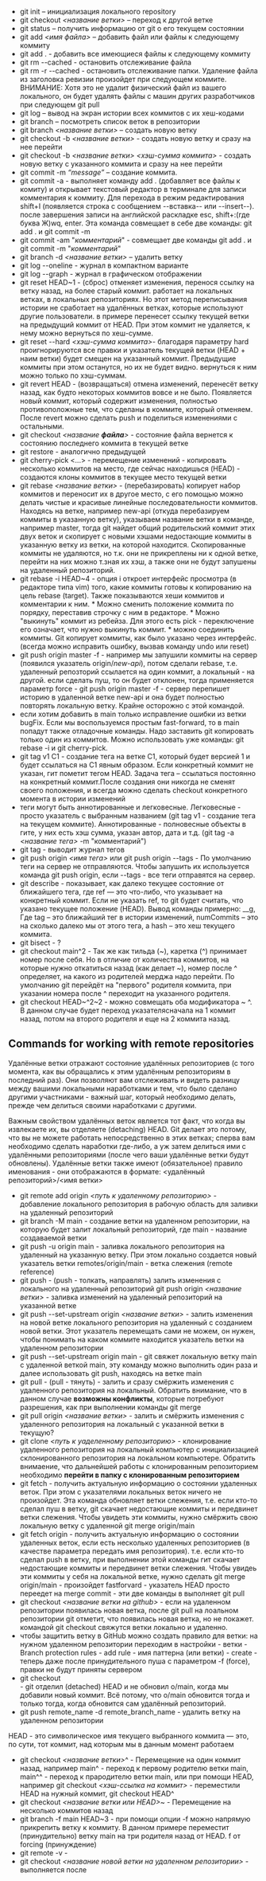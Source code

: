 * git init – инициализация локального repository
* git checkout *<название ветки>* – переход к другой ветке
* git status – получить информацию от git о его текущем состоянии
* git add *<имя файла>* – добавить файл или файлы к следующему коммиту
* git add . - добавить все имеющиеся файлы к следующему коммиту
* git rm --cached <file> - остановить отслеживание файла
* git rm -r --cached <folder> - остановить отслеживание папки. Удаление файла из заголовка ревизии произойдет при следующем коммите. ВНИМАНИЕ: Хотя это не удалит физический файл из вашего локального, он будет удалять файлы с машин других разработчиков при следующем git pull
* git log – вывод на экран истории всех коммитов с их хеш-кодами
* git branch – посмотреть список веток в репозитории
* git branch *<название ветки>* – создать новую ветку
* git checkout -b *<название ветки>* - создать новую ветку и сразу на нее перейти
* git checkout -b *<название ветки>* *<хэш-сумма коммита>* - создать новую ветку с указанного коммита и сразу на нее перейти
* git commit -m *“message”* – создание коммита.
* git commit -a - выполняет команду add . (добавляет все файлы к комиту) и открывает текстовый редактор в терминале для записи комментария к коммиту. Для перехода в режим редактирования shift+I (появляется строка с сообщением --вставка-- или --insert--). после завершения записи на английской раскладке esc, shift+:(где буква Ж)wq, enter. Эта команда совмещает в себе две команды: git add . и git commit -m
* git commit -am "*комментарий*" - совмещает две команды git add . и git commit -m "*комментарий*"
* git branch -d *<название ветки>* – удалить ветку
* git log --oneline - журнал в компактном варианте
* git log --graph - журнал в графическом отображении
* git reset HEAD~1 - (сброс) отменяет изменения, перенося ссылку на ветку назад, на более старый коммит. работает на локальных ветках, в локальных репозиториях. Но этот метод переписывания истории не сработает на удалённых ветках, которые используют другие пользователи. в примере перенесет ссылку текущей ветки на предыдущий коммит от HEAD. При этом коммит не удаляется, к нему можно вернуться по хеш-сумме.
* git reset --hard *<хэш-сумма коммита>*- благодаря параметру hard проигнорируются все правки и указатель текущей ветки (HEAD + наим ветки) будет смещен на указанный коммит. Предыдущие коммиты при этом останутся, но их не будет видно. вернуться к ним можно только по хэш-суммам.
* git revert HEAD - (возвращаться) отмена изменений, перенесёт ветку назад, как будто некоторых коммитов вовсе и не было. Появляется новый коммит, который содержит изменения, полностью противоположные тем, что сделаны в коммите, который отменяем. После revert можно сделать push и поделиться изменениями с остальными.
* git checkout *<название **файла**>* - состояние файла вернется к состоянию последнего коммита в текущей ветке
* git restore - аналогично предыдущей
* git cherry-pick <Commit1> <Commit2> <...> - перемещение изменений - копировать несколько коммитов на место, где сейчас находишься (HEAD) - создаются клоны коммитов в текущее место текущей ветки
* git rebase *<название ветки>* - (перебазировать) копирует набор коммитов и переносит их в другое место, c его помощью можно делать чистые и красивые линейные последовательности коммитов. Находясь на ветке, например new-api (откуда перебазируем коммиты в указанную ветку), указываем название ветки в команде, например master, тогда git найдет общий родительский коммит этих двух веток и скопирует с новыми хэшами недостающие коммиты в указанную ветку из ветки, на которой находится. Скопированные коммиты не удаляются, но т.к. они не прикреплены ни к одной ветке, перейти на них можно т.зная их хэш, а также они не будут запушены на удаленный репозиторий.
* git rebase -i HEAD~4 - опция i откроет интерфейс просмотра (в редакторе типа vim) того, какие коммиты готовы к копированию на цель rebase (target). Также показываются хеши коммитов и комментарии к ним. * Можно сменить положение коммита по порядку, переставив строчку с ним в редакторе. * Можно "выкинуть" коммит из ребейза. Для этого есть pick - переключение его означает, что нужно выкинуть коммит. * можно соединить коммиты. Git копирует коммиты, как было указано через интерфейс. (всегда можно исправить ошибку, вызвав команду undo или reset)
* git push origin master -f - например мы запушили коммиты на сервер (появился указатель origin/*new-api*), потом сделали rebase, т.е. удаленный репозторий ссылается на один коммит, а локальный - на другой. если сделать пуш, то он будет отклонен, тогда применяется параметр force - git push origin master -f - сервер перепишет историю в удаленной ветке new-api и она будет полностью повторять локальную ветку. Крайне осторожно с этой командой. 
* если хотим добавить в main только исправление ошибки из ветки bugFix. Если мы воспользуемся простым fast-forward, то в main попадут также отладочные команды. Надо заставить git копировать только один из коммитов. Можно использовать уже команды: git rebase -i и git cherry-pick.
* git tag v1 C1 - создание тега на ветке C1, который будет версией 1 и будет ссылаться на C1 явным образом. Если конкретный коммит не указан, гит пометит тегом HEAD. Задача тега – ссылаться постоянно на конкретный коммит.После создания они никогда не сменят своего положения, и всегда можно сделать checkout конкретного момента в истории изменений
* теги могут быть аннотированные и легковесные. Легковесные - просто указатель с выбранным названием (git tag v1 - создание тега на текущем коммите). Аннотированные - полновесные объекты в гите, у них есть хэш сумма, указан автор, дата и т.д. (git tag -a *<название тега>* -m "комментарий") 
* git tag - выводит журнал тегов
* git push origin *<имя тега>* или git push origin --tags - По умолчанию теги на сервер не отправляются. Чтобы запушить их используется команда git push origin, если --tags - все теги отправятся на сервер.
* git describe <ref> - показывает, как далеко текущее состояние от ближайшего тега, где ref — это что-либо, что указывает на конкретный коммит. Если не указать ref, то git будет считать, что указано текущее положение (HEAD). Вывод команды примерно: <tag>_<numCommits>_g<hash>, Где tag – это ближайший тег в истории изменений, numCommits – это на сколько далеко мы от этого тега, а hash – это хеш текущего коммита.
* git bisect - ?
* git checkout main^2 - Так же как тильда (~), каретка (^) принимает номер после себя. Но в отличие от количества коммитов, на которые нужно откатиться назад (как делает ~), номер после ^ определяет, на какого из родителей мерджа надо перейти. По умолчанию git перейдёт на "первого" родителя коммита, при указании номера после ^ переходит на указанного родителя.
* git checkout HEAD~^2~2 - можно совмещать оба модификатора ~ ^. В данном случае будет переход указателясначала на 1 коммит назад, потом на второго родителя и еще на 2 коммита назад.

## Commands for working with remote repositories
  Удалённые ветки отражают состояние удалённых репозиториев (с того момента, как вы обращались к этим удалённым репозиториям в последний раз). Они позволяют вам отслеживать и видеть разницу между вашими локальными наработками и тем, что было сделано другими участниками - важный шаг, который необходимо делать, прежде чем делиться своими наработками с другими.

Важным свойством удалённых веток является тот факт, что когда вы извлекаете их, вы отделяете (detaching) HEAD. Git делает это потому, что вы не можете работать непосредственно в этих ветках; сперва вам необходимо сделать наработки где-либо, а уж затем делиться ими с удалёнными репозиториями (после чего ваши удалённые ветки будут обновлены).
  Удалённые ветки также имеют (обязательное) правило именования - они отображаются в формате: <удалённый репозиторий>/<имя ветки>
  
* git remote add origin *<путь к удаленному репозиторию>* - добавление локального репозитория в рабочую область для заливки на удаленный репозиторий 
* git branch -M main - создание ветки на удаленном репозитории, на которую будет залит локальный репозиторий, где main - название создаваемой ветки
* git push -u origin main - заливка локального репозитория на удаленный на указанную ветку. При этом локально создается новый указатель ветки remotes/origin/main - ветка слежения (remote reference)
* git push - (push - толкать, направлять) залить изменения с локального на удаленный репозиторий
git push origin *<название ветки>* - заливка изменений на удаленный репозиторий на указанной ветке
* git push --set-upstream origin *<название ветки>* - залить изменения на новой ветке локального репозитория на удаленный с созданием новой ветки. Этот указатель перемещать сами не можем, он нужен, чтобы понимать на каком коммите находится указатель ветки на удаленном репозитории
* git push --set-upstream origin main - git свяжет локальную ветку main с удаленной веткой main, эту команду можно выполнить один раза и далее использовать git push, находясь на ветке main
* git pull - (pull - тянуть) - залить и сразу смёржить изменения с удаленного репозитория на локальный. Обратить внимание, что в данном случае **возможны конфликты**, которые потребуют разрешения, как при выполнении команды git merge
* git pull origin *<название ветки>* - залить и смёржить изменения с удаленного репозитория на локальный с указанной ветки в текущую?
* git clone *<путь к уаделенному репозиторию>* - клонирование удаленного репозитория на локальный компьютер с инициализацией склонированного репозитория на локальном компьютере. Обратить внимаение, что дальнейшей работы с клонированным репозиторием необходимо **перейти в папку с клонированным репозиторием**
* git fetch - получить актуальную информацию о состоянии удаленных веток. При этом с указателями локальных веток ничего не произойдет. Эта команда обновляет ветки слежения, т.е. если кто-то сделал пуш в ветку, git скачает недостающие коммиты и передвинет ветки слежения. Чтобы увидеть эти коммиты, нужно смёржить свою локальную ветку с удаленной git merge origin/main 
* git fetch origin - получить актуальную информацию о состоянии удаленных веток, если есть несколько удаленных репозиториев (в качестве параметра передать имя репозитория). т.е. если кто-то сделал push в ветку, при выполнении этой команды гит скачает недостающие коммиты и передвинет ветки слежения. Чтобы увидеь эти коммиты у себя на локальной ветке, нужно сделать git merge origin/main - произойдет fastforvard - указатель HEAD просто переедет на merge commit - эти две команды в выполняет git pull
* git checkout *<название ветки на github>* - если на удаленном репозитории появилась новая ветка, после git pull на лоальном репозитории git отметит, что появилась новая ветка, но не покажет. командой git checkout свяжутся ветки локально и удаленно. 
* чтобы защитить ветку в GitHub можно создать правило для ветки: на нужном удаленном репозитории переходим в настройки - ветки - Branch protection rules - add rule - имя паттерна (или ветки) - create - теперь даже после принудительного пуша с параметром -f (force), правки не будут приняты сервером
* git checkout <origin> <main> - git отделил (detached) HEAD и не обновил o/main, когда мы добавили новый коммит. Всё потому, что o/main обновится тогда и только тогда, когда обновится сам удалённый репозиторий.
* git push remote_name -d remote_branch_name - удалить ветку на удаленном репозитории

HEAD - это символическое имя текущего выбранного коммита — это, по сути, тот коммит, над которым мы в данным момент работаем
* git checkout *<название ветки>*^ - Перемещение на один коммит назад, например main^ - переход к первому родителю ветки main, main^^ - переход к прародителю ветки main, или при помощи HEAD, например git checkout *<хэш-ссылка на коммит>* - переместили HEAD на нужный коммит, git checkout HEAD^
* git checkout *<название ветки или HEAD>*~*<num>* - Перемещение на несколько коммитов назад
* git branch -f main HEAD~3 - при помощи опции -f можно напрямую прикрепить ветку к коммиту. В данном примере переместит (принудительно) ветку main на три родителя назад от HEAD. f от forcing (принуждение)
* git remote -v - 
* git checkout *<название новой ветки на удаленном репозитории>* - выполняется после 
